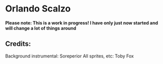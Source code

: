 # Orlando Scalzo
#### **Please note: This is a work in progress! I have only just now started and will change a lot of things around**

## Credits:
Background instrumental: Soreperior 
All sprites, etc: Toby Fox
